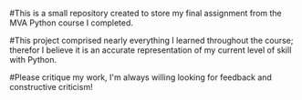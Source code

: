 #This is a small repository created to store my final assignment from the MVA Python course I completed.

#This project comprised nearly everything I learned throughout the course; therefor I believe it is an accurate representation of my current level of skill with Python.

#Please critique my work, I'm always willing looking for feedback and constructive criticism!

